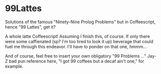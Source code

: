 # 99Lattes
Solutions of the famous "Ninety-Nine Prolog Problems" but in Coffeescript, hence "99 Lattes", get it?

A whole latte Coffeescript! Assuming I finish this, of course. If only there were some caffienated (sp? I'm too tired to look it up) beverage that could fuel me through this endeavor. I'll have to ponder on that one, hmmm...

And of course, feel free to insert your own obligatory "99 Problems ..." Jay-Z bad pun reference here, "I got 99 coffees but a decaf ain't one," for example.

